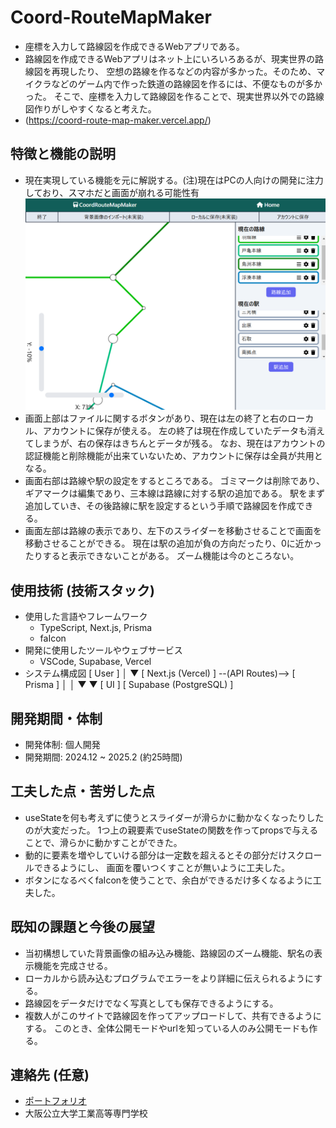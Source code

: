 # Coord-RouteMapMaker

- 座標を入力して路線図を作成できるWebアプリである。
- 路線図を作成できるWebアプリはネット上にいろいろあるが、現実世界の路線図を再現したり、
  空想の路線を作るなどの内容が多かった。そのため、マイクラなどのゲーム内で作った鉄道の路線図を作るには、不便なものが多かった。
  そこで、座標を入力して路線図を作ることで、現実世界以外での路線図作りがしやすくなると考えた。
- (https://coord-route-map-maker.vercel.app/)

## 特徴と機能の説明

- 現在実現している機能を元に解説する。(注)現在はPCの人向けの開発に注力しており、スマホだと画面が崩れる可能性有
  ![アプリの画面](images/screen1.png)
- 画面上部はファイルに関するボタンがあり、現在は左の終了と右のローカル、アカウントに保存が使える。
  左の終了は現在作成していたデータも消えてしまうが、右の保存はきちんとデータが残る。
  なお、現在はアカウントの認証機能と削除機能が出来ていないため、アカウントに保存は全員が共用となる。
- 画面右部は路線や駅の設定をするところである。
  ゴミマークは削除であり、ギアマークは編集であり、三本線は路線に対する駅の追加である。
  駅をまず追加していき、その後路線に駅を設定するという手順で路線図を作成できる。
- 画面左部は路線の表示であり、左下のスライダーを移動させることで画面を移動させることができる。
  現在は駅の追加が負の方向だったり、0に近かったりすると表示できないことがある。
  ズーム機能は今のところない。

## 使用技術 (技術スタック)

- 使用した言語やフレームワーク
  - TypeScript, Next.js, Prisma
  - faIcon
- 開発に使用したツールやウェブサービス
  - VSCode, Supabase, Vercel
- システム構成図
  [ User ]
  │
  ▼
  [ Next.js (Vercel) ] --(API Routes)--> [ Prisma ]
  │ │
  ▼ ▼
  [ UI ] [ Supabase (PostgreSQL) ]

## 開発期間・体制

- 開発体制: 個人開発
- 開発期間: 2024.12 ~ 2025.2 (約25時間)

## 工夫した点・苦労した点

- useStateを何も考えずに使うとスライダーが滑らかに動かなくなったりしたのが大変だった。
  1つ上の親要素でuseStateの関数を作ってpropsで与えることで、滑らかに動かすことができた。
- 動的に要素を増やしていける部分は一定数を超えるとその部分だけスクロールできるようにし、
  画面を覆いつくすことが無いように工夫した。
- ボタンになるべくfaIconを使うことで、余白ができるだけ多くなるように工夫した。

## 既知の課題と今後の展望

- 当初構想していた背景画像の組み込み機能、路線図のズーム機能、駅名の表示機能を完成させる。
- ローカルから読み込むプログラムでエラーをより詳細に伝えられるようにする。
- 路線図をデータだけでなく写真としても保存できるようにする。
- 複数人がこのサイトで路線図を作ってアップロードして、共有できるようにする。
  このとき、全体公開モードやurlを知っている人のみ公開モードも作る。

## 連絡先 (任意)

- [ポートフォリオ](https://yyf999999999.github.io/portfolio/main/portfolio.html)
- 大阪公立大学工業高等専門学校
